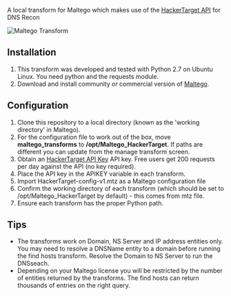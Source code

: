 A local transform for Maltego which makes use of the [HackerTarget API](https://hackertarget.com/ip-tools/) for DNS Recon

![Maltego Transform](https://hackertarget.com/images/maltego-hackertarget.gif)

Installation
------------
1. This transform was developed and tested with Python 2.7 on Ubuntu Linux. You need python and the requests module.
2. Download and install community or commercial version of [Maltego](https://www.paterva.com/web6/products/download.php).

Configuration
-------------
1. Clone this repository to a local directory (known as the 'working directory' in Maltego).
2. For the configuration file to work out of the box, move **maltego_transforms** to **/opt/Maltego_HackerTarget**. If paths are different you can update from the manage transform screen.
3. Obtain an [HackerTarget API Key](https://hackertarget.com/scan-membership/) API key. Free users get 200 requests per day against the API (no key required).
4. Place the API key in the APIKEY variable in each transform.
5. Import HackerTarget-config-v1.mtz as a Maltego configuration file
6. Confirm the working directory of each transform (which should be set to /opt/Maltego_HackerTarget by default) - this comes from mtz file.
7. Ensure each transform has the proper Python path.

Tips
----
- The transforms work on Domain, NS Server and IP address entities only. You may need to resolve a DNSName entity to a domain before running the find hosts transform. Resolve the Domain to NS Server to run the DNSseach.
- Depending on your Maltego license you will be restricted by the number of entities returned by the transforms. The find hosts can return thousands of entries on the right query. 
